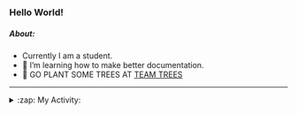 ### Hello World!

##### About:
- Currently I am a student.
- 🌱 I’m learning how to make better documentation.
- 🌱 GO PLANT SOME TREES AT [TEAM TREES](https://teamtrees.org/)

---
<details>
  <summary>:zap: My Activity:</summary>
  
<!--START_SECTION:waka-->
![Code Time](http://img.shields.io/badge/Code%20Time-1%2C149%20hrs%2037%20mins-blue)

**I'm a Night 🦉** 

```text
🌞 Morning                1424 commits        ██░░░░░░░░░░░░░░░░░░░░░░░   09.21 % 
🌆 Daytime                5487 commits        █████████░░░░░░░░░░░░░░░░   35.48 % 
🌃 Evening                4438 commits        ███████░░░░░░░░░░░░░░░░░░   28.70 % 
🌙 Night                  4114 commits        ███████░░░░░░░░░░░░░░░░░░   26.61 % 
```
📅 **I'm Most Productive on Wednesday** 

```text
Monday                   2325 commits        ████░░░░░░░░░░░░░░░░░░░░░   15.04 % 
Tuesday                  2017 commits        ███░░░░░░░░░░░░░░░░░░░░░░   13.04 % 
Wednesday                3572 commits        ██████░░░░░░░░░░░░░░░░░░░   23.10 % 
Thursday                 1909 commits        ███░░░░░░░░░░░░░░░░░░░░░░   12.35 % 
Friday                   1515 commits        ██░░░░░░░░░░░░░░░░░░░░░░░   09.80 % 
Saturday                 1384 commits        ██░░░░░░░░░░░░░░░░░░░░░░░   08.95 % 
Sunday                   2741 commits        ████░░░░░░░░░░░░░░░░░░░░░   17.73 % 
```


📊 **This Week I Spent My Time On** 

```text
🔥 Editors: 
VS Code                  5 hrs 5 mins        █████████████████████████   100.00 % 

🐱‍💻 Projects: 
praise                   2 hrs 39 mins       █████████████░░░░░░░░░░░░   52.16 % 
giveth-dapps-v2          2 hrs 26 mins       ████████████░░░░░░░░░░░░░   47.84 % 
```


 Last Updated on 11/07/2023 06:10:55 UTC
<!--END_SECTION:waka-->
</details>

